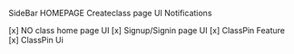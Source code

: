 <!-- TODO -->

SideBar HOMEPAGE
Createclass page UI
Notifications

<!-- completed -->

[x] NO class home page UI
[x] Signup/Signin page UI
[x] ClassPin Feature
[x] ClassPin Ui
